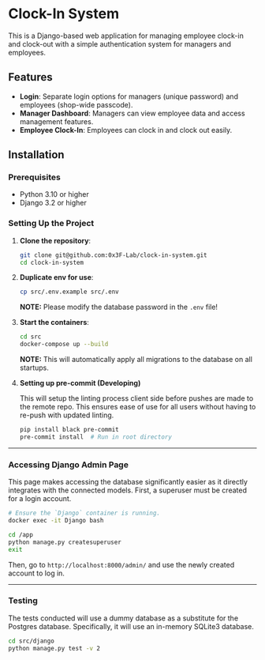 # Clock-In System

This is a Django-based web application for managing employee clock-in and clock-out with a simple authentication system for managers and employees.

## Features

- **Login**: Separate login options for managers (unique password) and employees (shop-wide passcode).
- **Manager Dashboard**: Managers can view employee data and access management features.
- **Employee Clock-In**: Employees can clock in and clock out easily.

## Installation

### Prerequisites

- Python 3.10 or higher
- Django 3.2 or higher

### Setting Up the Project

1. **Clone the repository**:
   ```bash
   git clone git@github.com:0x3F-Lab/clock-in-system.git
   cd clock-in-system
   ```

2. **Duplicate env for use**:
    ```bash
    cp src/.env.example src/.env
    ```
    **NOTE:** Please modify the database password in the `.env` file!

3. **Start the containers**:
    ```bash
    cd src
    docker-compose up --build
    ```
    **NOTE:** This will automatically apply all migrations to the database on all startups.

4. **Setting up pre-commit (Developing)**
   
    This will setup the linting process client side before pushes are made to the remote repo. This ensures ease of use for all users without having to re-push with updated linting.
    ```bash
    pip install black pre-commit
    pre-commit install  # Run in root directory
    ```

---

### **Accessing Django Admin Page**

This page makes accessing the database significantly easier as it directly integrates with the connected models. First, a superuser must be created for a login account.

```bash
# Ensure the `Django` container is running.
docker exec -it Django bash
```

```bash
cd /app
python manage.py createsuperuser
exit
```

Then, go to `http://localhost:8000/admin/` and use the newly created account to log in.

---

### **Testing**

The tests conducted will use a dummy database as a substitute for the Postgres database. Specifically, it will use an in-memory SQLite3 database.

```bash
cd src/django
python manage.py test -v 2
```
